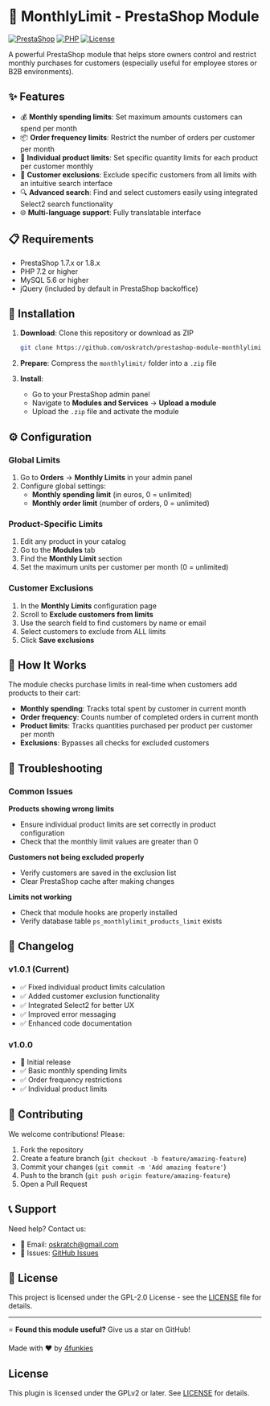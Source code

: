 
# 🛒 MonthlyLimit - PrestaShop Module

[![PrestaShop](https://img.shields.io/badge/PrestaShop-1.7.x%20%7C%201.8.x-blue)](https://www.prestashop.com/)
[![PHP](https://img.shields.io/badge/PHP-7.2%2B-blue)](https://www.php.net/)
[![License](https://img.shields.io/badge/License-GPL--2.0-green.svg)](LICENSE)

A powerful PrestaShop module that helps store owners control and restrict monthly purchases for customers (especially useful for employee stores or B2B environments).

## ✨ Features

- 💰 **Monthly spending limits**: Set maximum amounts customers can spend per month
- 📦 **Order frequency limits**: Restrict the number of orders per customer per month  
- 🎯 **Individual product limits**: Set specific quantity limits for each product per customer monthly
- 👥 **Customer exclusions**: Exclude specific customers from all limits with an intuitive search interface
- 🔍 **Advanced search**: Find and select customers easily using integrated Select2 search functionality
- 🌐 **Multi-language support**: Fully translatable interface

## 📋 Requirements

- PrestaShop 1.7.x or 1.8.x
- PHP 7.2 or higher
- MySQL 5.6 or higher
- jQuery (included by default in PrestaShop backoffice)

## 🚀 Installation

1. **Download**: Clone this repository or download as ZIP
   ```bash
   git clone https://github.com/oskratch/prestashop-module-monthlylimit.git
   ```

2. **Prepare**: Compress the `monthlylimit/` folder into a `.zip` file

3. **Install**: 
   - Go to your PrestaShop admin panel
   - Navigate to **Modules and Services** → **Upload a module**
   - Upload the `.zip` file and activate the module

## ⚙️ Configuration

### Global Limits
1. Go to **Orders** → **Monthly Limits** in your admin panel
2. Configure global settings:
   - **Monthly spending limit** (in euros, 0 = unlimited)
   - **Monthly order limit** (number of orders, 0 = unlimited)

### Product-Specific Limits
1. Edit any product in your catalog
2. Go to the **Modules** tab
3. Find the **Monthly Limit** section
4. Set the maximum units per customer per month (0 = unlimited)

### Customer Exclusions
1. In the **Monthly Limits** configuration page
2. Scroll to **Exclude customers from limits**
3. Use the search field to find customers by name or email
4. Select customers to exclude from ALL limits
5. Click **Save exclusions**

## 📖 How It Works

The module checks purchase limits in real-time when customers add products to their cart:

- **Monthly spending**: Tracks total spent by customer in current month
- **Order frequency**: Counts number of completed orders in current month  
- **Product limits**: Tracks quantities purchased per product per customer per month
- **Exclusions**: Bypasses all checks for excluded customers

## 🐛 Troubleshooting

### Common Issues

**Products showing wrong limits**
- Ensure individual product limits are set correctly in product configuration
- Check that the monthly limit values are greater than 0

**Customers not being excluded properly**  
- Verify customers are saved in the exclusion list
- Clear PrestaShop cache after making changes

**Limits not working**
- Check that module hooks are properly installed
- Verify database table `ps_monthlylimit_products_limit` exists

## 📝 Changelog

### v1.0.1 (Current)
- ✅ Fixed individual product limits calculation
- ✅ Added customer exclusion functionality  
- ✅ Integrated Select2 for better UX
- ✅ Improved error messaging
- ✅ Enhanced code documentation

### v1.0.0
- 🎉 Initial release
- ✅ Basic monthly spending limits
- ✅ Order frequency restrictions
- ✅ Individual product limits

## 🤝 Contributing

We welcome contributions! Please:

1. Fork the repository
2. Create a feature branch (`git checkout -b feature/amazing-feature`)
3. Commit your changes (`git commit -m 'Add amazing feature'`)
4. Push to the branch (`git push origin feature/amazing-feature`)
5. Open a Pull Request

## 📞 Support

Need help? Contact us:
- 📧 Email: oskratch@gmail.com
- 🐛 Issues: [GitHub Issues](https://github.com/oskratch/prestashop-module-monthlylimit/issues)

## 📄 License

This project is licensed under the GPL-2.0 License - see the [LICENSE](LICENSE) file for details.

---

⭐ **Found this module useful?** Give us a star on GitHub!

Made with ❤️ by [4funkies](mailto:oskratch@gmail.com)

## License
This plugin is licensed under the GPLv2 or later. See [LICENSE](LICENSE) for details.